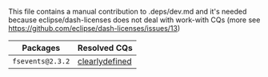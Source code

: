 This file contains a manual contribution to .deps/dev.md and it's needed because eclipse/dash-licenses does not deal with work-with CQs (more see https://github.com/eclipse/dash-licenses/issues/13)

| Packages | Resolved CQs |
| --- | --- |
| `fsevents@2.3.2` | [clearlydefined](https://clearlydefined.io/definitions/npm/npmjs/-/fsevents/2.3.2) |